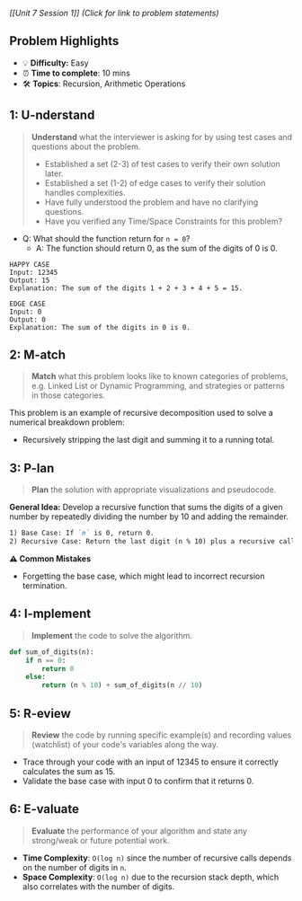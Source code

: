 *[[Unit 7 Session 1]] (Click for link to problem statements)*

## Problem Highlights

* 💡 **Difficulty:** Easy
* ⏰ **Time to complete**: 10 mins
* 🛠️ **Topics**: Recursion, Arithmetic Operations
    
## 1: U-nderstand
 
> **Understand** what the interviewer is asking for by using test cases and questions about the problem.
> - Established a set (2-3) of test cases to verify their own solution later.
> - Established a set (1-2) of edge cases to verify their solution handles complexities.
> - Have fully understood the problem and have no clarifying questions.
> - Have you verified any Time/Space Constraints for this problem?

- Q: What should the function return for `n = 0`?
  - A: The function should return 0, as the sum of the digits of 0 is 0.

```
HAPPY CASE
Input: 12345
Output: 15
Explanation: The sum of the digits 1 + 2 + 3 + 4 + 5 = 15.

EDGE CASE
Input: 0
Output: 0
Explanation: The sum of the digits in 0 is 0.
```
    
## 2: M-atch

> **Match** what this problem looks like to known categories of problems, e.g. Linked List or Dynamic Programming, and strategies or patterns in those categories.

This problem is an example of recursive decomposition used to solve a numerical breakdown problem:

- Recursively stripping the last digit and summing it to a running total.

## 3: P-lan

> **Plan** the solution with appropriate visualizations and pseudocode.

**General Idea:** Develop a recursive function that sums the digits of a given number by repeatedly dividing the number by 10 and adding the remainder.

```markdown
1) Base Case: If `n` is 0, return 0.
2) Recursive Case: Return the last digit (n % 10) plus a recursive call on the rest of the number (n // 10).
```

**⚠️ Common Mistakes**

- Forgetting the base case, which might lead to incorrect recursion termination.

## 4: I-mplement

> **Implement** the code to solve the algorithm.

```python
def sum_of_digits(n):
    if n == 0:
        return 0
    else:
        return (n % 10) + sum_of_digits(n // 10)
```

## 5: R-eview

> **Review** the code by running specific example(s) and recording values (watchlist) of your code's variables along the way.

- Trace through your code with an input of 12345 to ensure it correctly calculates the sum as 15.
- Validate the base case with input 0 to confirm that it returns 0.

## 6: E-valuate

> **Evaluate** the performance of your algorithm and state any strong/weak or future potential work.

* **Time Complexity**: `O(log n)` since the number of recursive calls depends on the number of digits in `n`.
* **Space Complexity**: `O(log n)` due to the recursion stack depth, which also correlates with the number of digits.

